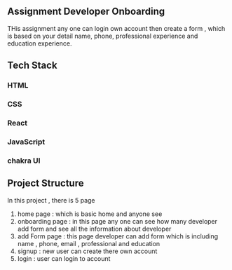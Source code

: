 ## Assignment Developer Onboarding
THis assignment any one can login own account then create a form , which is based on your detail name, phone, professional experience and education experience.


## Tech Stack
### HTML
### CSS
### React
### JavaScript
### chakra UI

## Project Structure 
In this project , there is 5 page

1. home page : which is basic home and anyone see
2. onboarding page : in this page any one can see how many developer add form and see all the information about developer
3. add Form page : this page developer can add form which is including name , phone, email , professional and education
4. signup : new user can create there own account
5. login : user can login to account 


